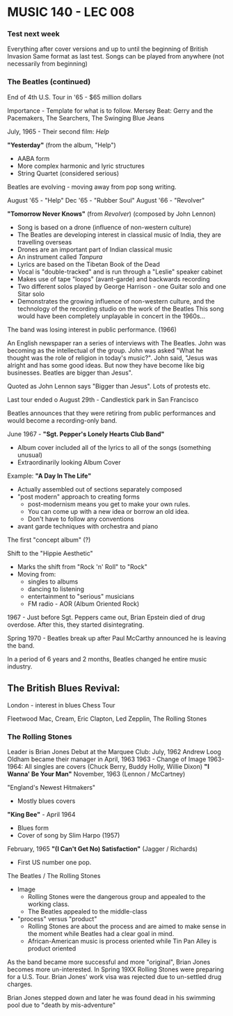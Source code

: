 # MUSIC 140 - LEC 008
### Test next week
Everything after cover versions and up to until the beginning of British Invasion
Same format as last test.
Songs can be played from anywhere (not necessarily from beginning)

### The Beatles (continued)
End of 4th U.S. Tour in '65 - $65 million dollars

Importance - Template for what is to follow.
Mersey Beat: Gerry and the Pacemakers, The Searchers, The Swinging Blue Jeans

July, 1965 - Their second film: _Help_

**"Yesterday"** (from the album, "Help")
- AABA form
- More complex harmonic and lyric structures
- String Quartet (considered serious)

Beatles are evolving - moving away from pop song writing.

August '65 - "Help"
Dec '65 - "Rubber Soul"
August '66 - "Revolver"

**"Tomorrow Never Knows"** (from _Revolver_) (composed by John Lennon)
- Song is based on a drone (influence of non-western culture)
- The Beatles are developing interest in classical music of India, they are travelling overseas
- Drones are an important part of Indian classical music
- An instrument called _Tanpura_
- Lyrics are based on the Tibetan Book of the Dead
- Vocal is "double-tracked" and is run through a "Leslie" speaker cabinet
- Makes use of tape "loops" (avant-garde) and backwards recording
- Two different solos played by George Harrison - one Guitar solo and one Sitar solo
- Demonstrates the growing influence of non-western culture, and the technology of the recording studio on the work of the Beatles
This song would have been completely unplayable in concert in the 1960s...

The band was losing interest in public performance. (1966)

An English newspaper ran a series of interviews with The Beatles. John was becoming as the intellectual of the group. John was asked "What he thought was the role of religion in today's music?". John said, "Jesus was alright and has some good ideas. But now they have become like big businesses. Beatles are bigger than Jesus".

Quoted as John Lennon says "Bigger than Jesus". Lots of protests etc.

Last tour ended o August 29th - Candlestick park in San Francisco

Beatles announces that they were retiring from public performances and would become a recording-only band.

June 1967 - **"Sgt. Pepper's Lonely Hearts Club Band"** 
- Album cover included all of the lyrics to all of the songs (something unusual)
- Extraordinarily looking Album Cover

Example: **"A Day In The Life"**
- Actually assembled out of sections separately composed
- "post modern" approach to creating forms
  - post-modernism means you get to make your own rules.
  - You can come up with a new idea or borrow an old idea.
  - Don't have to follow any conventions
- avant garde techniques with orchestra and piano

The first "concept album" (?)

Shift to the "Hippie Aesthetic"
- Marks the shift from "Rock 'n' Roll" to "Rock"
- Moving from:
  - singles to albums
  - dancing to listening
  - entertainment to "serious" musicians
  - FM radio - AOR (Album Oriented Rock)

1967 - Just before Sgt. Peppers came out, Brian Epstein died of drug overdose. After this, they started disintegrating.

Spring 1970 - Beatles break up after Paul McCarthy announced he is leaving the band.

In a period of 6 years and 2 months, Beatles changed he entire music industry.

## The British Blues Revival:
London - interest in blues
Chess Tour

Fleetwood Mac, Cream, Eric Clapton, Led Zepplin, The Rolling Stones

### The Rolling Stones
Leader is Brian Jones
Debut at the Marquee Club: July, 1962
Andrew Loog Oldham became their manager in April, 1963
1963 - Change of Image
1963-1964: All singles are covers (Chuck Berry, Buddy Holly, Willie Dixon)
**"I Wanna' Be Your Man"** November, 1963 (Lennon / McCartney)

"England's Newest Hitmakers"
- Mostly blues covers

**"King Bee"** - April 1964
- Blues form
- Cover of song by Slim Harpo (1957)

February, 1965 **"(I Can't Get No) Satisfaction"** (Jagger / Richards)
- First US number one pop.

The Beatles / The Rolling Stones
- Image
  - Rolling Stones were the dangerous group and appealed to the working class.
  - The Beatles appealed to the middle-class
- "process" versus "product"
  - Rolling Stones are about the process and are aimed to make sense in the moment while Beatles had a clear goal in mind.
  - African-American music is process oriented while Tin Pan Alley is product oriented

As the band became more successful and more "original", Brian Jones becomes more un-interested. In Spring 19XX Rolling Stones were preparing for a U.S. Tour. Brian Jones' work visa was rejected due to un-settled drug charges. 

Brian Jones stepped down and later he was found dead in his swimming pool due to "death by mis-adventure" 
<!--stackedit_data:
eyJoaXN0b3J5IjpbNTMwODk2NDk1XX0=
-->